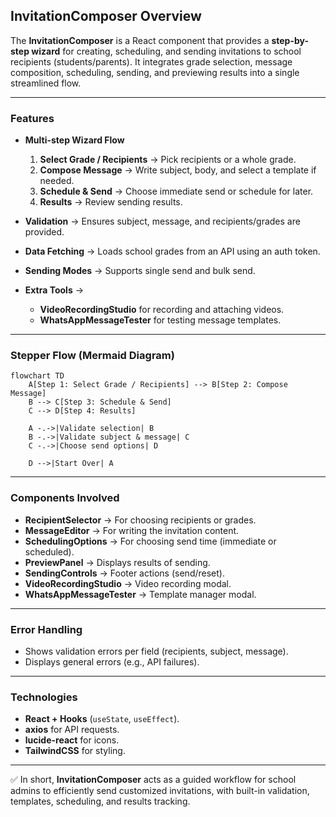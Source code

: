 ## InvitationComposer Overview

The **InvitationComposer** is a React component that provides a **step-by-step wizard** for creating, scheduling, and sending invitations to school recipients (students/parents). It integrates grade selection, message composition, scheduling, sending, and previewing results into a single streamlined flow.

---

### Features

* **Multi-step Wizard Flow**

  1. **Select Grade / Recipients** → Pick recipients or a whole grade.
  2. **Compose Message** → Write subject, body, and select a template if needed.
  3. **Schedule & Send** → Choose immediate send or schedule for later.
  4. **Results** → Review sending results.

* **Validation** → Ensures subject, message, and recipients/grades are provided.

* **Data Fetching** → Loads school grades from an API using an auth token.

* **Sending Modes** → Supports single send and bulk send.

* **Extra Tools** →

  * **VideoRecordingStudio** for recording and attaching videos.
  * **WhatsAppMessageTester** for testing message templates.

---

### Stepper Flow (Mermaid Diagram)

```mermaid
flowchart TD
    A[Step 1: Select Grade / Recipients] --> B[Step 2: Compose Message]
    B --> C[Step 3: Schedule & Send]
    C --> D[Step 4: Results]

    A -.->|Validate selection| B
    B -.->|Validate subject & message| C
    C -.->|Choose send options| D

    D -->|Start Over| A
```

---

### Components Involved

* **RecipientSelector** → For choosing recipients or grades.
* **MessageEditor** → For writing the invitation content.
* **SchedulingOptions** → For choosing send time (immediate or scheduled).
* **PreviewPanel** → Displays results of sending.
* **SendingControls** → Footer actions (send/reset).
* **VideoRecordingStudio** → Video recording modal.
* **WhatsAppMessageTester** → Template manager modal.

---

### Error Handling

* Shows validation errors per field (recipients, subject, message).
* Displays general errors (e.g., API failures).

---

### Technologies

* **React + Hooks** (`useState`, `useEffect`).
* **axios** for API requests.
* **lucide-react** for icons.
* **TailwindCSS** for styling.

---

✅ In short, **InvitationComposer** acts as a guided workflow for school admins to efficiently send customized invitations, with built-in validation, templates, scheduling, and results tracking.
